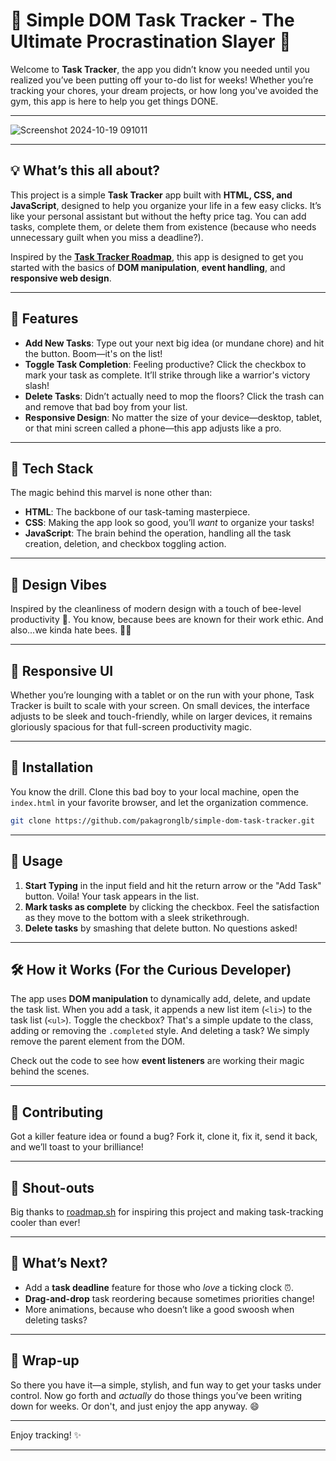# 📝 Simple DOM Task Tracker - The Ultimate Procrastination Slayer 🐝

Welcome to **Task Tracker**, the app you didn’t know you needed until you realized you’ve been putting off your to-do list for weeks! Whether you’re tracking your chores, your dream projects, or how long you've avoided the gym, this app is here to help you get things DONE.

---

![Screenshot 2024-10-19 091011](https://github.com/user-attachments/assets/6e21f096-a44e-4fd4-b362-003064b15841)

---

## 💡 What’s this all about?

This project is a simple **Task Tracker** app built with **HTML, CSS, and JavaScript**, designed to help you organize your life in a few easy clicks. It’s like your personal assistant but without the hefty price tag. You can add tasks, complete them, or delete them from existence (because who needs unnecessary guilt when you miss a deadline?).

Inspired by the **[Task Tracker Roadmap](https://roadmap.sh/projects/task-tracker-js)**, this app is designed to get you started with the basics of **DOM manipulation**, **event handling**, and **responsive web design**. 

---

## 🌟 Features
- **Add New Tasks**: Type out your next big idea (or mundane chore) and hit the button. Boom—it's on the list!
- **Toggle Task Completion**: Feeling productive? Click the checkbox to mark your task as complete. It’ll strike through like a warrior's victory slash!
- **Delete Tasks**: Didn’t actually need to mop the floors? Click the trash can and remove that bad boy from your list.
- **Responsive Design**: No matter the size of your device—desktop, tablet, or that mini screen called a phone—this app adjusts like a pro.

---

## 🚀 Tech Stack

The magic behind this marvel is none other than:
- **HTML**: The backbone of our task-taming masterpiece.
- **CSS**: Making the app look so good, you’ll *want* to organize your tasks!
- **JavaScript**: The brain behind the operation, handling all the task creation, deletion, and checkbox toggling action.

---

## 🎨 Design Vibes
Inspired by the cleanliness of modern design with a touch of bee-level productivity 🐝. You know, because bees are known for their work ethic. And also...we kinda hate bees. 🐝💥

---

## 📲 Responsive UI
Whether you’re lounging with a tablet or on the run with your phone, Task Tracker is built to scale with your screen. On small devices, the interface adjusts to be sleek and touch-friendly, while on larger devices, it remains gloriously spacious for that full-screen productivity magic.

---

## 🔧 Installation

You know the drill. Clone this bad boy to your local machine, open the `index.html` in your favorite browser, and let the organization commence.

```bash
git clone https://github.com/pakagronglb/simple-dom-task-tracker.git
```

---

## 📜 Usage

1. **Start Typing** in the input field and hit the return arrow or the "Add Task" button. Voila! Your task appears in the list.
2. **Mark tasks as complete** by clicking the checkbox. Feel the satisfaction as they move to the bottom with a sleek strikethrough.
3. **Delete tasks** by smashing that delete button. No questions asked!

---

## 🛠️ How it Works (For the Curious Developer)
The app uses **DOM manipulation** to dynamically add, delete, and update the task list. When you add a task, it appends a new list item (`<li>`) to the task list (`<ul>`). Toggle the checkbox? That's a simple update to the class, adding or removing the `.completed` style. And deleting a task? We simply remove the parent element from the DOM.

Check out the code to see how **event listeners** are working their magic behind the scenes.

---

## 🤝 Contributing

Got a killer feature idea or found a bug? Fork it, clone it, fix it, send it back, and we’ll toast to your brilliance!

---

## 💬 Shout-outs
Big thanks to [roadmap.sh](https://roadmap.sh/projects/task-tracker-js) for inspiring this project and making task-tracking cooler than ever!

---

## 📅 What’s Next?
- Add a **task deadline** feature for those who *love* a ticking clock ⏰.
- **Drag-and-drop** task reordering because sometimes priorities change!
- More animations, because who doesn’t like a good swoosh when deleting tasks?

---

## 🎉 Wrap-up
So there you have it—a simple, stylish, and fun way to get your tasks under control. Now go forth and *actually* do those things you’ve been writing down for weeks. Or don't, and just enjoy the app anyway. 😄

---

Enjoy tracking! ✨

---
